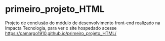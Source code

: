 # primeiro_projeto_HTML

Projeto de conclusão do módulo de desenvolvimento front-end realizado na Impacta Tecnologia, para ver o site hospedado acesse https://camargo1910.github.io/primeiro_projeto_HTML/

